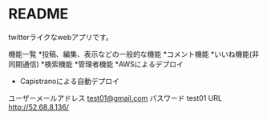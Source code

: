 # README

twitterライクなwebアプリです。

機能一覧
*投稿、編集、表示などの一般的な機能
*コメント機能
*いいね機能(非同期通信)
*検索機能
*管理者機能
*AWSによるデプロイ
* Capistranoによる自動デプロイ

ユーザーメールアドレス test01@gmail.com
パスワード test01
URL  http://52.68.8.136/

